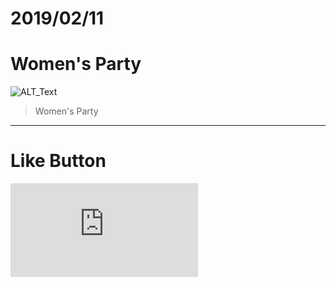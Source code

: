 # 2019/02/11
# Women's Party

![ALT_Text](https://s9443112.github.io/github_blog/2019/2019-02-11/IMG_1486.JPG)

>Women's Party



* * *

# Like Button

<iframe class="lc-margin-top-64 lc-margin-bottom-32 lc-mobile" data-v-b66e9a5a="" frameborder="0" src="https://button.like.co/in/embed/lazy_tea_time/button?referrer=https://lazyteatime.github.io/2019/2019-03-19/2019-03-19&amp;type=wp"> </iframe>